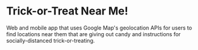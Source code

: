 # Trick-or-Treat Near Me!

Web and mobile app that uses Google Map's geolocation APIs for users to find locations near them that are giving out candy and instructions for socially-distanced trick-or-treating.


